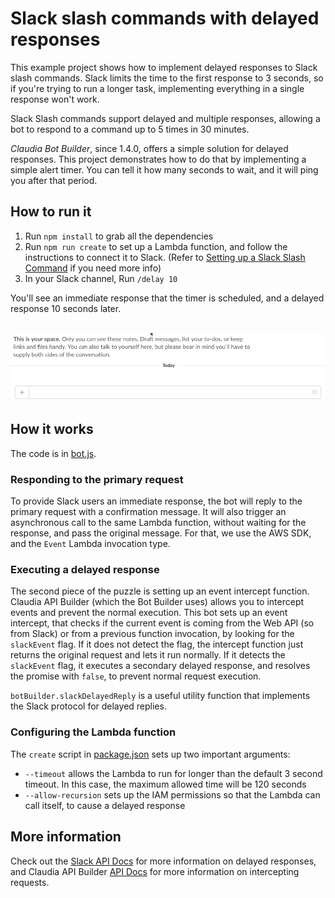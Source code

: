 # Slack slash commands with delayed responses

This example project shows how to implement delayed responses to Slack slash commands. Slack limits the time to the first response to 3 seconds, so if you're trying to run a longer task, implementing everything in a single response won't work. 

Slack Slash commands support delayed and multiple responses, allowing a bot to respond to a command up to 5 times in 30 minutes.

_Claudia Bot Builder_, since 1.4.0, offers a simple solution for delayed responses. This project demonstrates how to do that by implementing a simple alert timer. You can tell it how many seconds to wait, and it will ping you after that period.

## How to run it

1. Run `npm install` to grab all the dependencies
2. Run `npm run create` to set up a Lambda function, and follow the instructions to connect it to Slack. (Refer to [Setting up a Slack Slash Command](https://github.com/claudiajs/claudia-bot-builder/blob/master/docs/GETTING_STARTED.md#slack-app-slash-command-configuration) if you need more info)
3. In your Slack channel, Run `/delay 10` 


You'll see an immediate response that the timer is scheduled, and a delayed response 10 seconds later.

<br/>
<img src="slack-delayed-response.gif" width="650" />
<br/>

## How it works

The code is in [bot.js](bot.js).

### Responding to the primary request

To provide Slack users an immediate response, the bot will reply to the primary request with a confirmation message. It will also trigger an asynchronous call to the same Lambda function, without waiting for the response, and pass the original message. For that, we use the AWS SDK, and the `Event` Lambda invocation type.

### Executing a delayed response

The second piece of the puzzle is setting up an event intercept function. Claudia API Builder (which the Bot Builder uses) allows you to intercept events and prevent the normal execution. This bot sets up an event intercept, that checks if the current event is coming from the Web API (so from Slack) or from a previous function invocation, by looking for the `slackEvent` flag. If it does not detect the flag, the intercept function just returns the original request and lets it run normally. If it detects the `slackEvent` flag, it executes a secondary delayed response, and resolves the promise with `false`, to prevent normal request execution.

`botBuilder.slackDelayedReply` is a useful utility function that implements the Slack protocol for delayed replies. 

### Configuring the Lambda function

The `create` script in [package.json](package.json) sets up two important arguments:

* `--timeout` allows the Lambda to run for longer than the default 3 second timeout. In this case, the maximum allowed time will be 120 seconds
* `--allow-recursion` sets up the IAM permissions so that the Lambda can call itself, to cause a delayed response

## More information

Check out the [Slack API Docs](https://api.slack.com/slash-commands#responding_to_a_command) for more information on delayed responses, and Claudia API Builder [API Docs](https://github.com/claudiajs/claudia-api-builder/blob/master/docs/api.md#intercepting-requests) for more information on intercepting requests.

